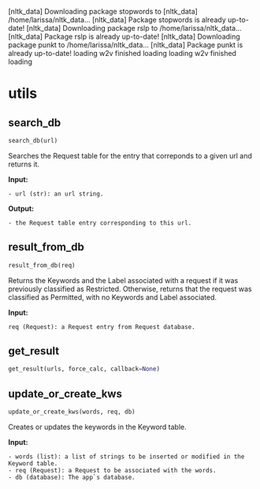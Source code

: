 [nltk_data] Downloading package stopwords to
[nltk_data]     /home/larissa/nltk_data...
[nltk_data]   Package stopwords is already up-to-date!
[nltk_data] Downloading package rslp to /home/larissa/nltk_data...
[nltk_data]   Package rslp is already up-to-date!
[nltk_data] Downloading package punkt to /home/larissa/nltk_data...
[nltk_data]   Package punkt is already up-to-date!
loading w2v
finished loading
loading w2v
finished loading
# utils

## search_db
```python
search_db(url)
```

Searches the Request table for the entry that correponds to a given url and returns it.

__Input:__

    - url (str): an url string.

__Output:__

    - the Request table entry corresponding to this url.

## result_from_db
```python
result_from_db(req)
```

Returns the Keywords and the Label associated with a request if it was previously classified as Restricted.
Otherwise, returns that the request was classified as Permitted, with no Keywords and Label associated.

__Input:__

    req (Request): a Request entry from Request database.

## get_result
```python
get_result(urls, force_calc, callback=None)
```



## update_or_create_kws
```python
update_or_create_kws(words, req, db)
```

Creates or updates the keywords in the Keyword table.

__Input:__

    - words (list): a list of strings to be inserted or modified in the Keyword table.
    - req (Request): a Request to be associated with the words.
    - db (database): The app`s database.

